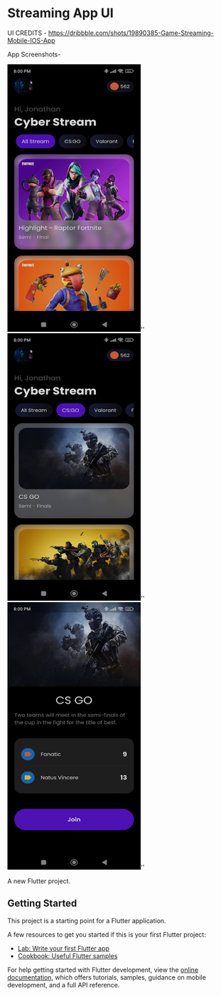 # Streaming App UI 

UI CREDITS - https://dribbble.com/shots/19890385-Game-Streaming-Mobile-IOS-App

App Screenshots-

<img src = " assets/ss/home.jpg" width = "300" height = "600" >''
<img src = " assets/ss/home2.jpg" width = "300" height = "600" >''
<img src = " assets/ss/card.jpg" width = "300" height = "600" >''

A new Flutter project.

## Getting Started

This project is a starting point for a Flutter application.

A few resources to get you started if this is your first Flutter project:

- [Lab: Write your first Flutter app](https://docs.flutter.dev/get-started/codelab)
- [Cookbook: Useful Flutter samples](https://docs.flutter.dev/cookbook)

For help getting started with Flutter development, view the
[online documentation](https://docs.flutter.dev/), which offers tutorials,
samples, guidance on mobile development, and a full API reference.
